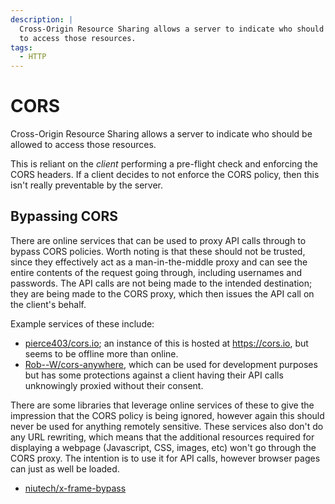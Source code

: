 ```yaml
---
description: |
  Cross-Origin Resource Sharing allows a server to indicate who should be allowed
  to access those resources.
tags:
  - HTTP
---
```


# CORS

Cross-Origin Resource Sharing allows a server to indicate who should be allowed
to access those resources.

This is reliant on the _client_ performing a pre-flight check and enforcing the
CORS headers. If a client decides to not enforce the CORS policy, then this
isn't really preventable by the server.

## Bypassing CORS

There are online services that can be used to proxy API calls through to bypass
CORS policies. Worth noting is that these should not be trusted, since they
effectively act as a man-in-the-middle proxy and can see the entire contents of
the request going through, including usernames and passwords. The API calls are
not being made to the intended destination; they are being made to the CORS
proxy, which then issues the API call on the client's behalf.

Example services of these include:

- [pierce403/cors.io](https://github.com/pierce403/cors.io); an instance of this
  is hosted at https://cors.io, but seems to be offline more than online.
- [Rob--W/cors-anywhere](https://github.com/Rob--W/cors-anywhere), which can be
  used for development purposes but has some protections against a client having
  their API calls unknowingly proxied without their consent.

There are some libraries that leverage online services of these to give the
impression that the CORS policy is being ignored, however again this should
never be used for anything remotely sensitive. These services also don't do any
URL rewriting, which means that the additional resources required for displaying
a webpage (Javascript, CSS, images, etc) won't go through the CORS proxy. The
intention is to use it for API calls, however browser pages can just as well be
loaded.

- [niutech/x-frame-bypass](https://github.com/niutech/x-frame-bypass)
